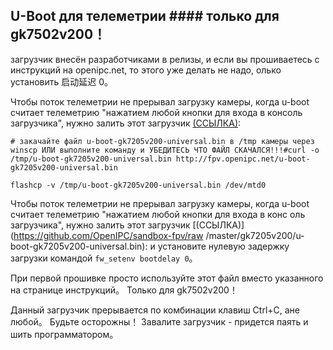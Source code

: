 ## U-Boot для телеметрии #### только для gk7502v200！

загрузчик внесён разработчиками в релизы, и если вы прошиваетесь с инструкций на openipc.net, то этого уже делать не надо, олько установить 启动延迟 0。

Чтобы поток телеметрии не прерывал загрузку камеры, когда u-boot считает телеметрию "нажатием любой кнопки для входа в консоль загрузчика", нужно залить этот загрузчик
 [(ССЫЛКА)](https://github.com/OpenIPC/sandbox-fpv/raw/master/gk7205v200/u-boot-gk7205v200-universal.bin):
```
# закачайте файл u-boot-gk7205v200-universal.bin в /tmp камеры через winscp ИЛИ выполните команду и УБЕДИТЕСЬ ЧТО ФАЙЛ СКАЧАЛСЯ!!!#curl -o /tmp/u-boot-gk7205v200-universal.bin http://fpv.openipc.net/u-boot-gk7205v200-universal.bin

flashcp -v /tmp/u-boot-gk7205v200-universal.bin /dev/mtd0
```
Чтобы поток телеметрии не прерывал загрузку камеры, когда u-boot считает телеметрию "нажатием любой кнопки для входа в конс оль загрузчика", нужно залить этот загрузчик [(ССЫЛКА)](https://github.com/OpenIPC/sandbox-fpv/raw /master/gk7205v200/u-boot-gk7205v200-universal.bin): и установите нулевую задержку загрузки командой `fw_setenv bootdelay 0`。

При первой прошивке просто используйте этот файл вместо указанного на странице инструкций。 Только для gk7502v200！

Данный загрузчик прерывается по комбинации клавиш Ctrl+C, ане любой。 Будьте осторожны！ Завалите загрузчик - придется паять и шить программатором。

